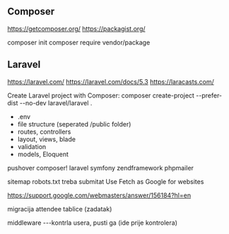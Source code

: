 
## Composer

https://getcomposer.org/
https://packagist.org/

composer init
composer require vendor/package

## Laravel

https://laravel.com/
https://laravel.com/docs/5.3
https://laracasts.com/

Create Laravel project with Composer:
composer create-project --prefer-dist --no-dev laravel/laravel .

 - .env
 - file structure (seperated /public folder)
 - routes, controllers
 - layout, views, blade
 - validation
 - models, Eloquent

pushover
composer!
laravel
symfony
zendframework
phpmailer

sitemap
robots.txt treba submitat Use Fetch as Google for websites

https://support.google.com/webmasters/answer/156184?hl=en

migracija attendee tablice (zadatak)

middleware ---kontrla usera, pusti ga (ide prije kontrolera)
